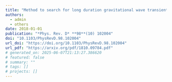 ```yaml
---
title: "Method to search for long duration gravitational wave transients from isolated neutron stars using the generalized frequency-Hough transform"
authors:
  - admin
  - others
date: 2018-01-01
publication: "*Phys. Rev. D* **98**(10) 102004"
doi: "10.1103/PhysRevD.98.102004"
url_doi: "https://doi.org/10.1103/PhysRevD.98.102004"
url_pdf: "https://arxiv.org/pdf/1810.09784.pdf"
# generated_on: 2025-06-07T21:13:27.386620
# featured: false
# summary: ""
# tags: []
# projects: []
---
```

